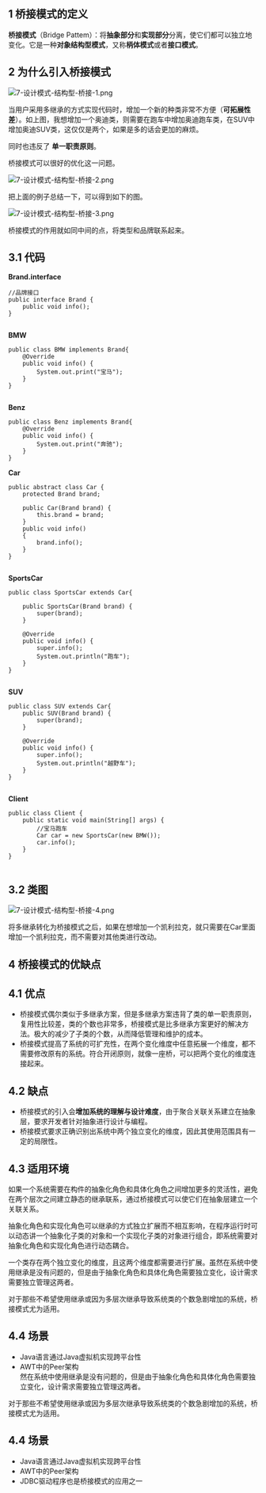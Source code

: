 ## 1 桥接模式的定义

**桥接模式**（Bridge Pattem）：将**抽象部分**和**实现部分**分离，使它们都可以独立地变化。它是一种**对象结构型模式**，又称**柄体模式**或者**接口模式**。

## 2 为什么引入桥接模式

![7-设计模式-结构型-桥接-1.png](img/7-设计模式-结构型-桥接-1.png)

当用户采用多继承的方式实现代码时，增加一个新的种类非常不方便（**可拓展性差**）。如上图，我想增加一个奥迪类，则需要在跑车中增加奥迪跑车类，在SUV中增加奥迪SUV类，这仅仅是两个，如果是多的话会更加的麻烦。

同时也违反了 **单一职责原则**。

桥接模式可以很好的优化这一问题。

![7-设计模式-结构型-桥接-2.png](img/7-设计模式-结构型-桥接-2.png)

把上面的例子总结一下，可以得到如下的图。

![7-设计模式-结构型-桥接-3.png](img/7-设计模式-结构型-桥接-3.png)

桥接模式的作用就如同中间的点，将类型和品牌联系起来。

## 3.1 代码


**Brand.interface**

```
//品牌接口
public interface Brand {
    public void info();
}


```

**BMW**

```
public class BMW implements Brand{
    @Override
    public void info() {
        System.out.print("宝马");
    }
}


```

**Benz**

```
public class Benz implements Brand{
    @Override
    public void info() {
        System.out.print("奔驰");
    }
}

```

**Car**

```
public abstract class Car {
    protected Brand brand;

    public Car(Brand brand) {
        this.brand = brand;
    }
    public void info()
    {
        brand.info();
    }
}


```

**SportsCar**

```
public class SportsCar extends Car{

    public SportsCar(Brand brand) {
        super(brand);
    }

    @Override
    public void info() {
        super.info();
        System.out.println("跑车");
    }
}


```

**SUV**

```
public class SUV extends Car{
    public SUV(Brand brand) {
        super(brand);
    }

    @Override
    public void info() {
        super.info();
        System.out.println("越野车");
    }
}


```

**Client**

```
public class Client {
    public static void main(String[] args) {
        //宝马跑车
        Car car = new SportsCar(new BMW());
        car.info();
    }
}


```

## 3.2 类图

![7-设计模式-结构型-桥接-4.png](img/7-设计模式-结构型-桥接-4.png)

将多继承转化为桥接模式之后，如果在想增加一个凯利拉克，就只需要在Car里面增加一个凯利拉克，而不需要对其他类进行改动。

## 4 桥接模式的优缺点

## 4.1 优点

*   桥接模式偶尔类似于多继承方案，但是多继承方案违背了类的单一职责原则，复用性比较差，类的个数也非常多，桥接模式是比多继承方案更好的解决方法。极大的减少了子类的个数，从而降低管理和维护的成本。
*   桥接模式提高了系统的可扩充性，在两个变化维度中任意拓展一个维度，都不需要修改原有的系统。符合开闭原则，就像一座桥，可以把两个变化的维度连接起来。

4.2 缺点
----------------------------------------------------------------------------------------------------------------------------------------------------------------------------------------------------------------------------------------------------------------------------------------------------------------------------------------------------------------------------------------------------------------------------------------

*   桥接模式的引入会**增加系统的理解与设计难度**，由于聚合关联关系建立在抽象层，要求开发者针对抽象进行设计与编程。
*   桥接模式要求正确识别出系统中两个独立变化的维度，因此其使用范围具有一定的局限性。

4.3 适用环境
------------------------------------------------------------------------------------------------------------------------------------------------------------------------------------------------------------------------------------------------------------------------------------------------------------------------------------------------------------------------------------------------------------------------------------------

如果一个系统需要在构件的抽象化角色和具体化角色之间增加更多的灵活性，避免在两个层次之间建立静态的继承联系，通过桥接模式可以使它们在抽象层建立一个关联关系。

抽象化角色和实现化角色可以继承的方式独立扩展而不相互影响，在程序运行时可以动态讲一个抽象化子类的对象和一个实现化子类的对象进行组合，即系统需要对抽象化角色和实现化角色进行动态耦合。

一个类存在两个独立变化的维度，且这两个维度都需要进行扩展。虽然在系统中使用继承是没有问题的，但是由于抽象化角色和具体化角色需要独立变化，设计需求需要独立管理这两者。

对于那些不希望使用继承或因为多层次继承导致系统类的个数急剧增加的系统，桥接模式尤为适用。

4.4 场景
----------------------------------------------------------------------------------------------------------------------------------------------------------------------------------------------------------------------------------------------------------------------------------------------------------------------------------------------------------------------------------------------------------------------------------------

*   Java语言通过Java虚拟机实现跨平台性
*   AWT中的Peer架构  
    然在系统中使用继承是没有问题的，但是由于抽象化角色和具体化角色需要独立变化，设计需求需要独立管理这两者。

对于那些不希望使用继承或因为多层次继承导致系统类的个数急剧增加的系统，桥接模式尤为适用。

4.4 场景
----------------------------------------------------------------------------------------------------------------------------------------------------------------------------------------------------------------------------------------------------------------------------------------------------------------------------------------------------------------------------------------------------------------------------------------

*   Java语言通过Java虚拟机实现跨平台性
*   AWT中的Peer架构
*   JDBC驱动程序也是桥接模式的应用之一